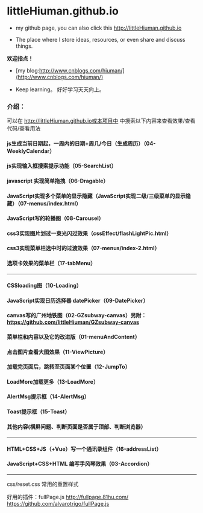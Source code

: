 # littleHiuman.github.io

- my github page, you can also click this http://littleHiuman.github.io

- The place where I store ideas, resources, or even share and discuss things.

**欢迎指点！**

- [my blog:http://www.cnblogs.com/hiuman/](http://www.cnblogs.com/hiuman/)

- Keep learning。 好好学习天天向上。

### 介绍：

可以在 http://littleHiuman.github.io或本项目中 中搜索以下内容来查看效果/查看代码/查看用法

#### js生成当前日期起，一周内的日期+周几/今日（生成周历）（04-WeeklyCalendar）
#### js实现输入框搜索提示功能（05-SearchList）
#### javascript 实现简单拖拽（06-Dragable）
#### JavaScript实现多个菜单的显示隐藏（JavaScript实现二级/三级菜单的显示隐藏）（07-menus/index.html）
#### JavaScript写的轮播图（08-Carousel）
#### css3实现图片划过一束光闪过效果（cssEffect/flashLightPic.html）
#### css3实现菜单栏选中时的过渡效果（07-menus/index-2.html）
#### 选项卡效果的菜单栏（17-tabMenu）
---
#### CSSloading图（10-Loading）
#### JavaScript实现日历选择器 datePicker（09-DatePicker）
#### canvas写的广州地铁图（02-GZsubway-canvas）另附：https://github.com/littleHiuman/GZsubway-canvas
#### 菜单栏和内容以及它的改进版（01-menuAndContent）
#### 点击图片查看大图效果（11-ViewPicture）
#### 加载完页面后，跳转至页面某个位置（12-JumpTo）
#### LoadMore加载更多（13-LoadMore）
#### AlertMsg提示框（14-AlertMsg）
#### Toast提示框（15-Toast）
#### 其他内容(横屏问题、判断页面是否属于顶部、判断浏览器）
---
#### HTML+CSS+JS（+Vue）写一个通讯录组件（16-addressList）
#### JavaScript+CSS+HTML 编写手风琴效果（03-Accordion）
---
css/reset.css  常用的重置样式

好用的插件：fullPage.js http://fullpage.81hu.com/ https://github.com/alvarotrigo/fullPage.js
